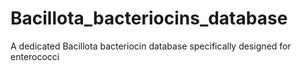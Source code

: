 # Bacillota_bacteriocins_database
A dedicated Bacillota bacteriocin database specifically designed for enterococci
